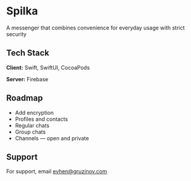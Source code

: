 # Spilka

A messenger that combines convenience for everyday usage with strict security


## Tech Stack
**Client:** Swift, SwiftUI, CocoaPods

**Server:** Firebase



## Roadmap
- Add encryption
- Profiles and contacts
- Regular chats
- Group chats
- Channels — open and private

## Support
For support, email evhen@gruzinov.com

